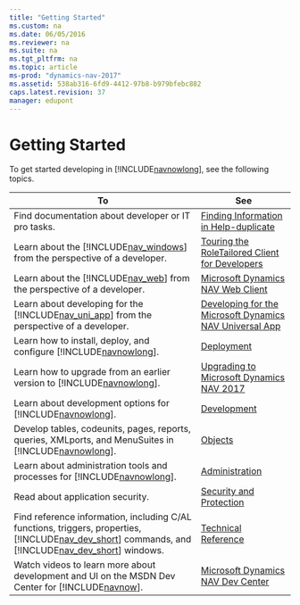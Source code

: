 ```yaml
---
title: "Getting Started"
ms.custom: na
ms.date: 06/05/2016
ms.reviewer: na
ms.suite: na
ms.tgt_pltfrm: na
ms.topic: article
ms-prod: "dynamics-nav-2017"
ms.assetid: 538ab316-6fd9-4412-97b8-b979bfebc882
caps.latest.revision: 37
manager: edupont
---
```

# Getting Started
To get started developing in [!INCLUDE[navnowlong](includes/navnowlong_md.md)], see the following topics.  

|To|See|  
|--------|---------|  
|Find documentation about developer or IT pro tasks.|[Finding Information in Help-duplicate](Finding-Information-in-Help.md)|  
|Learn about the [!INCLUDE[nav_windows](includes/nav_windows_md.md)] from the perspective of a developer.|[Touring the RoleTailored Client for Developers](Touring-the-RoleTailored-Client-for-Developers.md)|  
|Learn about the [!INCLUDE[nav_web](includes/nav_web_md.md)] from the perspective of a developer.|[Microsoft Dynamics NAV Web Client](Microsoft-Dynamics-NAV-Web-Client.md)|  
|Learn about developing for the [!INCLUDE[nav_uni_app](includes/nav_uni_app_md.md)] from the perspective of a developer.|[Developing for the Microsoft Dynamics NAV Universal App](Developing-for-the-Microsoft-Dynamics-NAV-Universal-App.md)|  
|Learn how to install, deploy, and configure [!INCLUDE[navnowlong](includes/navnowlong_md.md)].|[Deployment](Deployment.md)|  
|Learn how to upgrade from an earlier version to [!INCLUDE[navnowlong](includes/navnowlong_md.md)].|[Upgrading to Microsoft Dynamics NAV 2017](Upgrading-to-Microsoft-Dynamics-NAV-2017.md)|  
|Learn about development options for [!INCLUDE[navnowlong](includes/navnowlong_md.md)].|[Development](Development.md)|  
|Develop tables, codeunits, pages, reports, queries, XMLports, and MenuSuites in [!INCLUDE[navnowlong](includes/navnowlong_md.md)].|[Objects](Objects.md)|  
|Learn about administration tools and processes for [!INCLUDE[navnowlong](includes/navnowlong_md.md)].|[Administration](Administration.md)|  
|Read about application security.|[Security and Protection](Security-and-Protection.md)|  
|Find reference information, including C/AL functions, triggers, properties, [!INCLUDE[nav_dev_short](includes/nav_dev_short_md.md)] commands, and [!INCLUDE[nav_dev_short](includes/nav_dev_short_md.md)] windows.|[Technical Reference](Technical-Reference.md)|  
|Watch videos to learn more about development and UI on the MSDN Dev Center for [!INCLUDE[navnow](includes/navnow_md.md)].|[Microsoft Dynamics NAV Dev Center](http://go.microsoft.com/fwlink/?LinkId=529790)|
